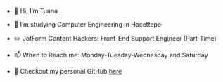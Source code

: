 - 👋 Hi, I’m Tuana
- 🦌 I’m studying Computer Engineering in Hacettepe 
- ✏️ JotForm Content Hackers: Front-End Support Engineer (Part-Time)
- 📫 When to Reach me: Monday-Tuesday-Wednesday and Saturday

- 👾 Checkout my personal GitHub [here](https://github.com/tuanacetinkaya)

<!---
tuanacetinkaya-jf/tuanacetinkaya-jf is a ✨ special ✨ repository because its `README.md` (this file) appears on your GitHub profile.
You can click the Preview link to take a look at your changes.
--->
